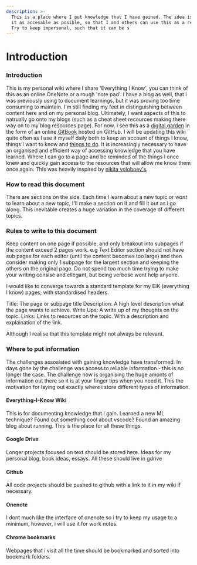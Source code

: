 ```yaml
---
description: >-
  This is a place where I put knowledge that I have gained. The idea is to make
  it as accesable as posible, so that I and others can use this as a resource.
  Try to keep impersonal, such that it can be s
---
```


# Introduction

### Introduction

This is my personal wiki where I share 'Everything I Know', you can think of this as an online OneNote or a rough 'note pad'. I have a blog as well, that I was previously using to document learnings, but it was proving too time consuming to maintain. I'm still finding my feet in distinguishing between content here and on my personal blog. Ultimately, I want aspects of this to natrually go onto my blogs (such as a cheat sheet recources making there way on to my blog resources page). For now, I see this as a [digital garden](https://www.reddit.com/r/DigitalGardens/) in the form of an online [GitBook](https://www.gitbook.com) hosted on GitHub. I will be updating this wiki quite often as I use it myself daily both to keep an account of things I know, things I want to know and [things to do](things\_to\_do.md). It is increasingly necessary to have an organised and efficient way of accessing knowledge that you have learned. Where I can go to a page and be reminded of the things I once knew and quickly gain access to the resources that will allow me know them once again. This was heavily inspired by [nikita voloboev's](https://wiki.nikitavoloboev.xyz/macos/macos-apps).

### How to read this document

There are sections on the side. Each time I learn about a new topic or _want_ to learn about a new topic, I'll make a section on it and fill it out as i go along. This inevitable creates a huge variation in the coverage of different topics.

### Rules to write to this document

Keep content on one page if possible, and only breakout into subpages if the content exceed 2 pages work. e.g Text Editor section should not have sub pages for each editor (until the content becomes too large) and then consider making only 1 subpage for the largest section and keeping the others on the original page. Do not spend too much time trying to make your writing consise and ellegant, but being verbose wont help anyone.

I would like to converge towards a standard template for my EIK (everything I know) pages, with standardised headers.&#x20;

Title: The page or subpage title
Description: A high level description what the page wants to achieve. 
Write Ups: A write up of my thoughts on the topic. 
Links: Links to resources on the topic. With a description and explaination of the link.


Although I realise that this template might not always be relevant.

### Where to put information

The challenges assosiated with gaining knowledge have transformed. In days gone by the challenge was access to reliable information - this is no longer the case. The challenge now is organising the huge amonts of information out there so it is at your finger tips when you need it. This the motivation for laying out exactly where i store different types of information.

#### Everything-I-Know Wiki

This is for documenting knowledge that I gain. Learned a new ML technique? Found out something cool about vscode? Found an amazing blog about running. This is the place for all these things.

#### Google Drive

Longer projects focused on text should be stored here. Ideas for my personal blog, book ideas, essays. All these should live in gdrive

#### Github

All code projects should be pushed to github with a link to it in my wiki if necessary.

#### Onenote

I dont much like the interface of onenote so i try to keep my usage to a minimum, however, i will use it for work notes.

#### Chrome bookmarks

Webpages that i visit all the time should be bookmarked and sorted into bookmark folders.
